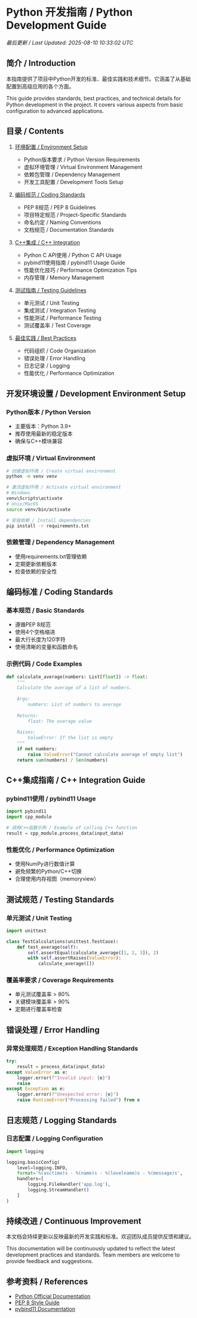 # Python 开发指南 / Python Development Guide

*最后更新 / Last Updated: 2025-08-10 10:33:02 UTC*

## 简介 / Introduction

本指南提供了项目中Python开发的标准、最佳实践和技术细节。它涵盖了从基础配置到高级应用的各个方面。

This guide provides standards, best practices, and technical details for Python development in the project. It covers various aspects from basic configuration to advanced applications.

## 目录 / Contents

1. [环境配置 / Environment Setup](setup.md)
   - Python版本要求 / Python Version Requirements
   - 虚拟环境管理 / Virtual Environment Management
   - 依赖包管理 / Dependency Management
   - 开发工具配置 / Development Tools Setup

2. [编码规范 / Coding Standards](standards.md)
   - PEP 8规范 / PEP 8 Guidelines
   - 项目特定规范 / Project-Specific Standards
   - 命名约定 / Naming Conventions
   - 文档规范 / Documentation Standards

3. [C++集成 / C++ Integration](cpp_integration.md)
   - Python C API使用 / Python C API Usage
   - pybind11使用指南 / pybind11 Usage Guide
   - 性能优化技巧 / Performance Optimization Tips
   - 内存管理 / Memory Management

4. [测试指南 / Testing Guidelines](testing.md)
   - 单元测试 / Unit Testing
   - 集成测试 / Integration Testing
   - 性能测试 / Performance Testing
   - 测试覆盖率 / Test Coverage

5. [最佳实践 / Best Practices](best_practices.md)
   - 代码组织 / Code Organization
   - 错误处理 / Error Handling
   - 日志记录 / Logging
   - 性能优化 / Performance Optimization

## 开发环境设置 / Development Environment Setup

### Python版本 / Python Version
- 主要版本：Python 3.9+
- 推荐使用最新的稳定版本
- 确保与C++模块兼容

### 虚拟环境 / Virtual Environment
```bash
# 创建虚拟环境 / Create virtual environment
python -m venv venv

# 激活虚拟环境 / Activate virtual environment
# Windows
venv\Scripts\activate
# Unix/MacOS
source venv/bin/activate

# 安装依赖 / Install dependencies
pip install -r requirements.txt
```

### 依赖管理 / Dependency Management
- 使用requirements.txt管理依赖
- 定期更新依赖版本
- 检查依赖的安全性

## 编码标准 / Coding Standards

### 基本规范 / Basic Standards
- 遵循PEP 8规范
- 使用4个空格缩进
- 最大行长度为120字符
- 使用清晰的变量和函数命名

### 示例代码 / Code Examples
```python
def calculate_average(numbers: List[float]) -> float:
    """
    Calculate the average of a list of numbers.
    
    Args:
        numbers: List of numbers to average
        
    Returns:
        float: The average value
        
    Raises:
        ValueError: If the list is empty
    """
    if not numbers:
        raise ValueError("Cannot calculate average of empty list")
    return sum(numbers) / len(numbers)
```

## C++集成指南 / C++ Integration Guide

### pybind11使用 / pybind11 Usage
```python
import pybind11
import cpp_module

# 调用C++函数示例 / Example of calling C++ function
result = cpp_module.process_data(input_data)
```

### 性能优化 / Performance Optimization
- 使用NumPy进行数值计算
- 避免频繁的Python/C++切换
- 合理使用内存视图（memoryview）

## 测试规范 / Testing Standards

### 单元测试 / Unit Testing
```python
import unittest

class TestCalculations(unittest.TestCase):
    def test_average(self):
        self.assertEqual(calculate_average([1, 2, 3]), 2)
        with self.assertRaises(ValueError):
            calculate_average([])
```

### 覆盖率要求 / Coverage Requirements
- 单元测试覆盖率 > 80%
- 关键模块覆盖率 > 90%
- 定期进行覆盖率检查

## 错误处理 / Error Handling

### 异常处理规范 / Exception Handling Standards
```python
try:
    result = process_data(input_data)
except ValueError as e:
    logger.error(f"Invalid input: {e}")
    raise
except Exception as e:
    logger.error(f"Unexpected error: {e}")
    raise RuntimeError("Processing failed") from e
```

## 日志规范 / Logging Standards

### 日志配置 / Logging Configuration
```python
import logging

logging.basicConfig(
    level=logging.INFO,
    format='%(asctime)s - %(name)s - %(levelname)s - %(message)s',
    handlers=[
        logging.FileHandler('app.log'),
        logging.StreamHandler()
    ]
)
```

## 持续改进 / Continuous Improvement

本文档会持续更新以反映最新的开发实践和标准。欢迎团队成员提供反馈和建议。

This documentation will be continuously updated to reflect the latest development practices and standards. Team members are welcome to provide feedback and suggestions.

## 参考资料 / References

- [Python Official Documentation](https://docs.python.org/)
- [PEP 8 Style Guide](https://www.python.org/dev/peps/pep-0008/)
- [pybind11 Documentation](https://pybind11.readthedocs.io/)